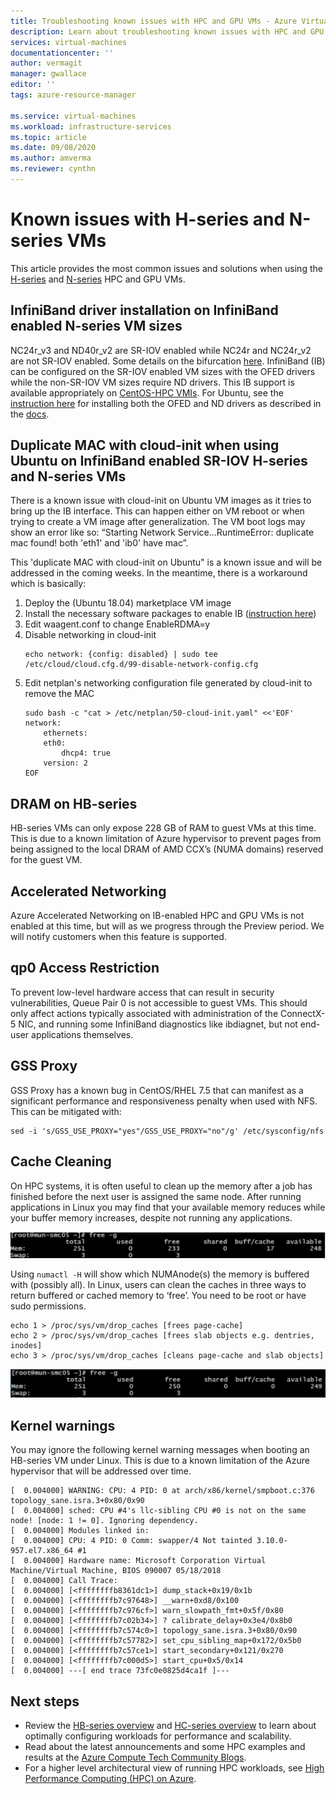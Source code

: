 ```yaml
---
title: Troubleshooting known issues with HPC and GPU VMs - Azure Virtual Machines | Microsoft Docs
description: Learn about troubleshooting known issues with HPC and GPU VM sizes in Azure. 
services: virtual-machines
documentationcenter: ''
author: vermagit
manager: gwallace
editor: ''
tags: azure-resource-manager

ms.service: virtual-machines
ms.workload: infrastructure-services
ms.topic: article
ms.date: 09/08/2020
ms.author: amverma
ms.reviewer: cynthn
---
```


# Known issues with H-series and N-series VMs

This article provides the most common issues and solutions when using the [H-series](../../sizes-hpc.md) and [N-series](../../sizes-gpu.md) HPC and GPU VMs.

## InfiniBand driver installation on InfiniBand enabled N-series VM sizes

NC24r_v3 and ND40r_v2 are SR-IOV enabled while NC24r and NC24r_v2 are not SR-IOV enabled. Some details on the bifurcation [here](../../sizes-hpc.md#rdma-capable-instances).
InfiniBand (IB) can be configured on the SR-IOV enabled VM sizes with the OFED drivers while the non-SR-IOV VM sizes require ND drivers. This IB support is available appropriately on [CentOS-HPC VMIs](configure.md). For Ubuntu, see the [instruction here](https://techcommunity.microsoft.com/t5/azure-compute/configuring-infiniband-for-ubuntu-hpc-and-gpu-vms/ba-p/1221351) for installing both the OFED and ND drivers as described in the [docs](enable-infiniband.md#vm-images-with-infiniband-drivers).

## Duplicate MAC with cloud-init when using Ubuntu on InfiniBand enabled SR-IOV H-series and N-series VMs

There is a known issue with cloud-init on Ubuntu VM images as it tries to bring up the IB interface. This can happen either on VM reboot or when trying to create a VM image after generalization. The VM boot logs may show an error like so: “Starting Network Service...RuntimeError: duplicate mac found! both 'eth1' and 'ib0' have mac”.

This 'duplicate MAC with cloud-init on Ubuntu" is a known issue and will be addressed in the coming weeks. In the meantime, there is a workaround which is basically:
1) Deploy the (Ubuntu 18.04) marketplace VM image
2) Install the necessary software packages to enable IB ([instruction here](https://techcommunity.microsoft.com/t5/azure-compute/configuring-infiniband-for-ubuntu-hpc-and-gpu-vms/ba-p/1221351))
3) Edit waagent.conf to change EnableRDMA=y
4) Disable networking in cloud-init
    ```console
    echo network: {config: disabled} | sudo tee /etc/cloud/cloud.cfg.d/99-disable-network-config.cfg
    ```
5) Edit netplan's networking configuration file generated by cloud-init to remove the MAC
    ```console
    sudo bash -c "cat > /etc/netplan/50-cloud-init.yaml" <<'EOF'
    network:
        ethernets:
        eth0:
            dhcp4: true
        version: 2
    EOF
    ```

## DRAM on HB-series

HB-series VMs can only expose 228 GB of RAM to guest VMs at this time. This is due to a known limitation of Azure hypervisor to prevent pages from being assigned to the local DRAM of AMD CCX’s (NUMA domains) reserved for the guest VM.

## Accelerated Networking

Azure Accelerated Networking on IB-enabled HPC and GPU VMs is not enabled at this time, but will as we progress through the Preview period. We will notify customers when this feature is supported.

## qp0 Access Restriction

To prevent low-level hardware access that can result in security vulnerabilities, Queue Pair 0 is not accessible to guest VMs. This should only affect actions typically associated with administration of the ConnectX-5 NIC, and running some InfiniBand diagnostics like ibdiagnet, but not end-user applications themselves.

## GSS Proxy

GSS Proxy has a known bug in CentOS/RHEL 7.5 that can manifest as a significant performance and responsiveness penalty when used with NFS. This can be mitigated with:

```console
sed -i 's/GSS_USE_PROXY="yes"/GSS_USE_PROXY="no"/g' /etc/sysconfig/nfs
```

## Cache Cleaning

On HPC systems, it is often useful to clean up the memory after a job has finished before the next user is assigned the same node. After running applications in Linux you may find that your available memory reduces while your buffer memory increases, despite not running any applications.

![Screenshot of command prompt before cleaning](./media/known-issues/cache-cleaning-1.png)

Using `numactl -H` will show which NUMAnode(s) the memory is buffered with (possibly all). In Linux, users can clean the caches in three ways to return buffered or cached memory to ‘free’. You need to be root or have sudo permissions.

```console
echo 1 > /proc/sys/vm/drop_caches [frees page-cache]
echo 2 > /proc/sys/vm/drop_caches [frees slab objects e.g. dentries, inodes]
echo 3 > /proc/sys/vm/drop_caches [cleans page-cache and slab objects]
```

![Screenshot of command prompt after cleaning](./media/known-issues/cache-cleaning-2.png)

## Kernel warnings

You may ignore the following kernel warning messages when booting an HB-series VM under Linux. This is due to a known limitation of the Azure hypervisor that will be addressed over time.

```console
[  0.004000] WARNING: CPU: 4 PID: 0 at arch/x86/kernel/smpboot.c:376 topology_sane.isra.3+0x80/0x90
[  0.004000] sched: CPU #4's llc-sibling CPU #0 is not on the same node! [node: 1 != 0]. Ignoring dependency.
[  0.004000] Modules linked in:
[  0.004000] CPU: 4 PID: 0 Comm: swapper/4 Not tainted 3.10.0-957.el7.x86_64 #1
[  0.004000] Hardware name: Microsoft Corporation Virtual Machine/Virtual Machine, BIOS 090007 05/18/2018
[  0.004000] Call Trace:
[  0.004000] [<ffffffffb8361dc1>] dump_stack+0x19/0x1b
[  0.004000] [<ffffffffb7c97648>] __warn+0xd8/0x100
[  0.004000] [<ffffffffb7c976cf>] warn_slowpath_fmt+0x5f/0x80
[  0.004000] [<ffffffffb7c02b34>] ? calibrate_delay+0x3e4/0x8b0
[  0.004000] [<ffffffffb7c574c0>] topology_sane.isra.3+0x80/0x90
[  0.004000] [<ffffffffb7c57782>] set_cpu_sibling_map+0x172/0x5b0
[  0.004000] [<ffffffffb7c57ce1>] start_secondary+0x121/0x270
[  0.004000] [<ffffffffb7c000d5>] start_cpu+0x5/0x14
[  0.004000] ---[ end trace 73fc0e0825d4ca1f ]---
```


## Next steps

- Review the [HB-series overview](hb-series-overview.md) and [HC-series overview](hc-series-overview.md) to learn about optimally configuring workloads for performance and scalability.
- Read about the latest announcements and some HPC examples and results at the [Azure Compute Tech Community Blogs](https://techcommunity.microsoft.com/t5/azure-compute/bg-p/AzureCompute).
- For a higher level architectural view of running HPC workloads, see [High Performance Computing (HPC) on Azure](/azure/architecture/topics/high-performance-computing/).
